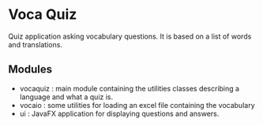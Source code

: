 Voca Quiz
===

Quiz application asking vocabulary questions.
It is based on a list of words and translations.

Modules
---
- vocaquiz : main module containing the utilities classes describing a language and what a quiz is.
- vocaio : some utilities for loading an excel file containing the vocabulary
- ui : JavaFX application for displaying questions and answers.
